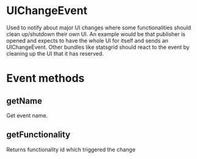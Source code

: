 # UIChangeEvent

 Used to notify about major UI changes where some functionalities should clean up/shutdown their own UI.
 An example would be that publisher is opened and expects to have the whole UI for itself and sends an UIChangeEvent. Other bundles like statsgrid should react to the event by cleaning up the UI that it has reserved.

# Event methods

## getName

Get event name.

## getFunctionality

Returns functionality id which triggered the change